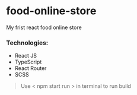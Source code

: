 # food-online-store
My frist react food online store


### Technologies:
* React JS
* TypeScript
* React Router
* SCSS

>Use < npm start run > in terminal to run build
